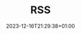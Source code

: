 ---
title: "RSS"
date: 2023-12-16T21:29:38+01:00
# expiryDate: 2023-09-01
draft: false
# weight: 1
# aliases: ["/first"]
tags: ["first"]
categories: ["first"]
# author: ["Lukas Nagel", "You"] # multiple authors
showToc: true
TocOpen: false
description: "Desc Text."
canonicalURL: "https://canonical.url/to/page"
disableShare: true
disableHLJS: false
searchHidden: false
# cover:
#     image: "<image path/url>" # image path/url
#     alt: "<alt text>" # alt text
#     caption: "<text>" # display caption under cover
#     relative: false # when using page bundles set this to true
#     hidden: true # only hide on current single page
---